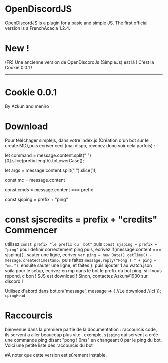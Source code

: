 # OpenDiscordJS
OpenDiscordJS is a plugin for a basic and simple JS. The first official version is a FrenchAcacia 1.2.4.






# New ! 
(FR) Une ancienne version de OpenDiscordJs (SimpleJs) est là !
C'est la Cookie 0.0.1 !
___________________________
Cookie 0.0.1
=========
By Azkun and meniro

Download
=========
Pour téléchager simplejs, dans votre index.js (Création d'un bot sur le create.MD),puis ecriver ceci (maj dispo, revenez donc voir cela parfois) :

 let command = message.content.split(" ")[0].slice(prefix.length).toLowerCase();
  
let args = message.content.split(" ").slice(1);

const mc = message.content

const cmds = message.content === prefix

  const sjsping = prefix + "ping"
  
const sjscredits = prefix + "credits"
Commencer
=========
utilisez `const prefix "le prefix du  bot"` puis `const sjsping = prefix + "ping"` pour definir correctement ping puis, ecrivez if(message.content === sjsping){ , sauter une ligne, ecriver `var ping = new Date().getTime() - message.createdTimestamp;` puis faites `message.reply("Pong ! " + ping + "ms.")`, ensuite sauter une ligne, et faites }. puis ajouter 1 au watch.json voila pour le setup, ecrivez en mp dans le bot le prefix du bot ping, si il vous repond, c bon ! SJS est download ! Sinon, contactez Azkun#1930 sur discord !

Utilisez d'abord dans bot.on('message', message => { //Le download //ici }); `cpingHead` 

Raccourcis
=========
bienvenue dans la premiere partie de la documentation : raccourcis code, ils servent a aller beaucoup plus vite . exemple, `sjsping` qui servent a créé une commande ping disant "pong ! 0ms" en changeant 0 par le ping du bot.
Voici une petite liste des raccourcis du bot

#À noter que cette version est sûrement instable.

